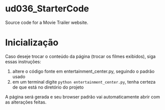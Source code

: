 # ud036_StarterCode
Source code for a Movie Trailer website.

# Inicialização
Caso deseje trocar o conteúdo da página (trocar os filmes exibidos), siga essas instruções:
1. altere o código fonte em entertainment_center.py, seguindo o padrão usado
2. em um terminal digite `python entertainment_center.py`, tenha certeza de que está no diretório do projeto

A página será gerada e seu browser padrão vai automaticamente abrir com as alterações feitas.
